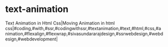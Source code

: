 # text-animation
Text Animation in Html Css|Moving Animation in html css|#coding,#with,#ssr,#codingwithssr,#textanimation,#text,#html,#css,#animation,#flexalign,#flexwrap,#sivasundararajdesign,#ssrwebdesign,#webdesign,#webdevelopment|
